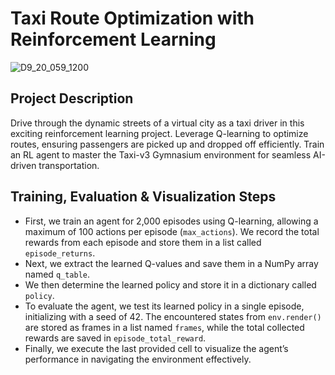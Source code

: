 # Taxi Route Optimization with Reinforcement Learning
![D9_20_059_1200](https://github.com/user-attachments/assets/2e54a0e7-ce82-45a6-b65a-64d59d82de0c)

## Project Description
Drive through the dynamic streets of a virtual city as a taxi driver in this exciting reinforcement learning project. Leverage Q-learning to optimize routes, ensuring passengers are picked up and dropped off efficiently. Train an RL agent to master the Taxi-v3 Gymnasium environment for seamless AI-driven transportation.

## Training, Evaluation & Visualization Steps
- First, we train an agent for 2,000 episodes using Q-learning, allowing a maximum of 100 actions per episode (`max_actions`). We record the total rewards from each episode and store them in a list called `episode_returns`.  
- Next, we extract the learned Q-values and save them in a NumPy array named `q_table`.  
- We then determine the learned policy and store it in a dictionary called `policy`.  
- To evaluate the agent, we test its learned policy in a single episode, initializing with a seed of 42. The encountered states from `env.render()` are stored as frames in a list named `frames`, while the total collected rewards are saved in `episode_total_reward`.  
- Finally, we execute the last provided cell to visualize the agent’s performance in navigating the environment effectively.
